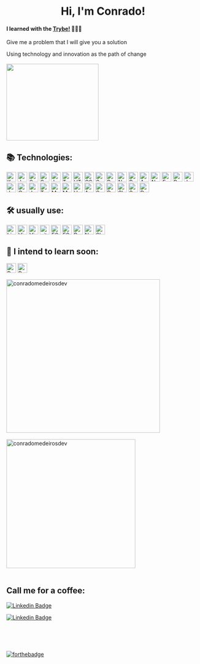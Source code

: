 <div align='center'> <h1> Hi, I'm Conrado!</h1></div>

#### I learned with the [Trybe!](https://www.betrybe.com/) 👩🏽‍💻
 
 
Give me a problem that I will give you a solution 


Using technology and innovation as the path of change 
<br />
<br />
<img src="https://media.giphy.com/media/13HBDT4QSTpveU/giphy.gif" width="240" height="200">
 ## 📚 Technologies:

<img src="https://img.shields.io/badge/kotlin-282C34.svg?style=for-the-badge&logo=kotlin&logoColor=0095D5" alt="Kotlin logo" title="Kotlin" height="25" /> <img src="https://img.shields.io/badge/Java-282C34.svg?style=for-the-badge&logo=openjdk&logoColor=ED8B00" alt="Java logo" title="Java" height="25" /> <img src="https://img.shields.io/badge/spring-282C34.svg?style=for-the-badge&logo=spring&logoColor=6DB33F" alt="Spring logo" title="Spring" height="25" /> <img src="https://img.shields.io/badge/Spring_Boot-282C34.svg?style=for-the-badge&logo=spring-boot&logoColor=6DB33F" alt="Spring logo" title="Spring" height="25" /> <img src="https://img.shields.io/badge/JavaScript-282C34?style=for-the-badge&logo=javascript&logoColor=F7DF1E" alt="JavaScript logo" title="JavaScript" height="25" /> <img src="https://img.shields.io/badge/Typescript-282C34?style=for-the-badge&logo=typescript&logoColor=007ACC" alt="Typescript logo" title="Typescript" height="25" /> <img src="https://img.shields.io/badge/HTML5-282C34?style=for-the-badge&logo=html5&logoColor=E34F26" alt="HTML5 logo" title="HTML5" height="25" /> <img src="https://img.shields.io/badge/CSS3-282C34?style=for-the-badge&logo=css3&logoColor=1572B6" alt="CSS3 logo" title="CSS3" height="25" /> <img src="https://img.shields.io/badge/Sass-282C34?style=for-the-badge&logo=css3&logoColor=CC6699" alt="Sass logo" title="CSS3" height="25" /> <img src="https://img.shields.io/badge/React-282C34?style=for-the-badge&logo=react&logoColor=61DAFB" alt="React logo" title="React.js / React Native" height="25" /> <img src="https://img.shields.io/badge/next%20js-282C34?style=for-the-badge&logo=nextdotjs&logoColor=white" alt="Next.js logo" title="Next.js" height="25" /> <img src="https://img.shields.io/badge/Redux-282C34?style=for-the-badge&logo=redux&logoColor=764ABC" alt="Redux logo" title="Redux" height="25" /> <img src="https://img.shields.io/badge/Angular-282C34?style=for-the-badge&logo=angular&logoColor=DD0031" alt="Angular logo" title="Angular" height="25" /> <img src="https://img.shields.io/badge/Node.js-282C34?style=for-the-badge&logo=Node.js&logoColor=#339933" alt="Node logo" title="Node" height="25" /> <img src="https://img.shields.io/badge/Express-282C34?style=for-the-badge&logo=Express&logoColor=#339933" alt="Express logo" title="Express" height="25" /> <img src="https://img.shields.io/badge/Python-282C34?style=for-the-badge&logo=Python&logoColor=ffdd54" alt="Python logo" title="Python" height="25" /> <img src="https://img.shields.io/badge/Junit5-282C34?style=for-the-badge&logo=junit5&logoColor=25A162" alt="Junit5 logo" title="Junit5" height="25" /> <img src="https://img.shields.io/badge/Jest-282C34?style=for-the-badge&logo=jest&logoColor=cc0000" alt="Jest logo" title="Jest" height="25" /> <img src="https://img.shields.io/badge/Cypress-282C34?style=for-the-badge&logo=cypress&logoColor=34A577" alt="Cypress logo" title="Cypress" height="25" /> <img src="https://img.shields.io/badge/Jasmine-282C34?style=for-the-badge&logo=jasmine&logoColor=8A4182" alt="Jasmine logo" title="Jasmine" height="25" /> <img src="https://img.shields.io/badge/TestingLibrary-282C34?style=for-the-badge&logo=testing-library&logoColor=%23E33332" alt="Testing Library logo" title="TestingLibrary" height="25" /> <img src="https://img.shields.io/badge/MySQL-282C34?style=for-the-badge&logo=MySQL&logoColor=f29111" alt="MySQL logo" title="MySQL" height="25" /> <img src="https://img.shields.io/badge/MongoDB-282C34?style=for-the-badge&logo=MongoDB&logoColor=589636" alt="MongoDB logo" title="MongoDB" height="25" /> <img src="https://img.shields.io/badge/Heroku-282C34?style=for-the-badge&logo=Heroku&logoColor=764ABC" alt="Heroku logo" title="Heroku" height="25" /> <img src="https://img.shields.io/badge/Amazon_AWS-282C34?style=for-the-badge&logo=amazonaws&logoColor=FF9900" alt="Amazon_AWS logo" title="Amazon_AWS" height="25" /> <img src="https://img.shields.io/badge/Sonar%20cloud-282C34?style=for-the-badge&logo=sonarcloud&logoColor=F3702A" alt="Sonar Cloud logo" title="Sonar Cloud" height="25" /> <img src="https://img.shields.io/badge/Docker-282C34?style=for-the-badge&logo=docker&logoColor=2CA5E0" alt="Docker logo" title="Docker" height="25" /> <img src="https://img.shields.io/badge/Shell_Script-282C34?style=for-the-badge&logo=gnu-bash&logoColor=white" alt="Shell Script logo" title="Shell Script" height="25" /> <img src="https://img.shields.io/badge/Socket.io-282C34?style=for-the-badge&logo=Socket.io&logoColor=white" alt="Socket.io logo" title="Socket.io" height="25" /> <img src="https://img.shields.io/badge/DATADOG-282C34?style=for-the-badge&logo=datadog&logoColor=632CA6" alt="Datadog logo" title="Datadog" height="25" />


## 🛠️ usually use:
<img src="https://img.shields.io/badge/Linux-282C34?style=for-the-badge&logo=Linux&logoColor=FFFFFF" alt="Linux logo" title="Linux" height="25" /> <img src="https://img.shields.io/badge/VS%20Code-282C34?style=for-the-badge&logo=visual-studio-code&logoColor=007ACC" alt="Visual Studio Code logo" title="Visual Studio Code" height="25" /> 
<img src="https://img.shields.io/badge/VIM-282C34?style=for-the-badge&logo=vim&logoColor=11AB00" alt="Vim logo" title="Vim" height="25" /> <img src="https://img.shields.io/badge/git-282C34?style=for-the-badge&logo=git&logoColor=F05032" alt="git logo" title="git" height="25" />  <img src="https://img.shields.io/badge/ESLint-282C34?style=for-the-badge&logo=eslint&logoColor=191970" alt191970="ESLint logo" title="ESLint" height="25" /> 
<img src="https://img.shields.io/badge/SonarLint-282C34?style=for-the-badge&logo=sonarlint&logoColor=CB2029" alt191970="ESLint logo" title="ESLint" height="25" /> <img src="https://img.shields.io/badge/Bootstrap-282C34?style=for-the-badge&logo=bootstrap&logoColor=836FFF" alt="Bootstrap logo" title="ESLint" height="25" /> <img src="https://img.shields.io/badge/Notion-282C34?style=for-the-badge&logo=notion&logoColor=FFFFF" alt="Notion logo" title="Notion" height="25" /> <img src="https://img.shields.io/badge/Slack-282C34?style=for-the-badge&logo=Slack&logoColor=2EB67D" alt="Slack logo" title="Slack" height="25" />


## 📖 I intend to learn soon:
<img src="https://img.shields.io/badge/Pandas-282C34?style=for-the-badge&logo=Pandas&logoColor=white" alt="Pandas logo" title="Pandas" height="25" />  <img src="https://img.shields.io/badge/R-282C34?style=for-the-badge&logo=R&logoColor=276DC3" alt="R logo" title="R" height="25" />

<a href="https://github.com/conradomedeirosdev">
  <img align="center" width="400px" src="https://github-readme-stats.vercel.app/api?username=conradomedeirosdev&show_icons=true&theme=dracula" alt="conradomedeirosdev" />
</a>
<br />
<br />
<a href="https://github.com/conradomedeirosdev">
  <img align="center" width="336px" src="https://github-readme-stats.vercel.app/api/top-langs/?username=conradomedeirosdev&layout=compact&theme=dracula" alt="conradomedeirosdev" />
</a>
<br />
<br />


## Call me for a coffee:

[![Linkedin Badge](https://img.shields.io/badge/linkedin-%230077B5.svg?style=for-the-badge&logo=linkedin&logoColor=white&link=https://www.linkedin.com/in/conrado-medeiros/)](https://www.linkedin.com/in/conrado-medeiros/)

[![Linkedin Badge](https://img.shields.io/badge/Gmail-D14836.svg?style=for-the-badge&logo=gmail&logoColor=white&link=mailto:conradodemedeiros@gmail.com)](mailto:conradodemedeiros@gmail.com)


<br />
<br />
<br />

[![forthebadge](https://ForTheBadge.com/images/badges/built-with-love.svg)](https://forthebadge.com)

